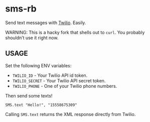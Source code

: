 # sms-rb

Send text messages with [Twilio](http://www.twilio.com/). Easily.

WARNING: This is a hacky fork that shells out to `curl`. You probably shouldn’t 
use it right now.

## USAGE

Set the following ENV variables:

* `TWILIO_ID` - Your Twilio API id token.
* `TWILIO_SECRET` - Your Twilio API secret token.
* `TWILIO_PHONE` - One of your Twilio phone numbers.

Then send some texts!

    SMS.text "Hello!", "15558675309"

Calling `SMS.text` returns the XML response directly from Twilio.
